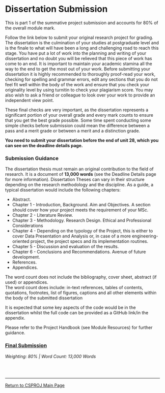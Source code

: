 # Dissertation Submission

This is part 1 of the summative project submission and accounts for 80% of the overall module mark.

Follow the link below to submit your original research project for grading. 
The dissertation is the culmination of your studies at postgraduate level and is the finale to what will have been a long and challenging road to reach this stage.
You have put a lot of work into the planning and writing of your dissertation and no doubt you will be relieved that this piece of work has come to an end. 
It is important to maintain your academic stamina all the way to the end to get the most out of your work. 
Before submitting your dissertation it is highly recommended to thoroughly proof-read your work, checking for spelling and grammar errors, edit any sections that you do not feel fit well within the body of the work and ensure that you check your originality level by using turnitin to check your plagiarism score. 
You may also wish to ask a friend or colleague to look over your work to provide an independent view point. 

These final checks are very important, as the dissertation represents a significant portion of your overall grade and every mark counts to ensure that you get the best grade possible. 
Some time spent conducting some simple checks before submission could mean the difference between a pass and a merit grade or between a merit and a distinction grade. 

**You need to submit your dissertation before the end of unit 28, which you can see on the deadline details page.**

### Submission Guidance
The dissertation thesis must remain an original contribution to the field of research. 
It is a document of **13,000 words** (see the Deadline Details page for more information). 
Dissertation Theses can vary in their structure depending on the research methodology and the discipline. 
As a guide, a typical dissertation would include the following chapters:

 - Abstract.
 - Chapter 1 - Introduction, Background. Aim and Objectives. A section should cover how your project meets the requirement of your MSc.
 - Chapter 2 - Literature Review.
 - Chapter 3 - Methodology. Research Design. Ethical and Professional Considerations
 - Chapter 4 - Depending on the typology of the Project, this is either to cover Data Presentation and Analysis or, in case of a more engineering-oriented project, the project specs and its implementation routines.
 - Chapter 5 - Discussion and evaluation of the results.
 - Chapter 6 - Conclusions and Recommendations. Avenue of future development.
 - References.
 - Appendices.

The word count does not include the bibliography, cover sheet, abstract (if used) or appendices.  
The word count does include: in-text references, tables of contents, quotations, footnotes, list of figures, captions and all other elements within the body of the submitted dissertation

It is expected that some key aspects of the code would be in the dissertation whilst the full code can be provided as a GitHub link/in the appendix.

Please refer to the Project Handbook (see Module Resources) for further guidance.


### [Final Submission](CSPJ_FinalSubmission.pdf)
_Weighting: 80% | Word Count: 13,000 Words_


<br><br>

--- 

[Return to CSPROJ Main Page](CSPJ_main.md)
